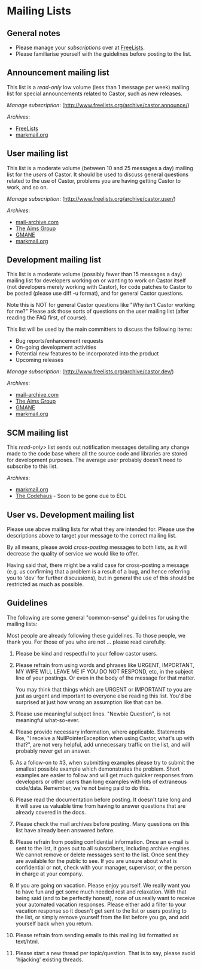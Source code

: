 # Mailing Lists

## General notes
    
* Please manage your *subscriptions* over at [FreeLists](http://www.freelists.org/).
* Please familiarise yourself with the guidelines before posting to the list.

## Announcement mailing list 

This list is a *read-only* low volume (less than 1 message per week) mailing list for special announcements related to Castor, such as new releases.

*Manage subscription*: (http://www.freelists.org/archive/castor.announce/)
 
*Archives*:

* [FreeLists](http://www.freelists.org/archive/castor.user/)
* [markmail.org](http://castor.markmail.org/search/?q=list%3Aannounce)

## User mailing list

This list is a moderate volume (between 10 and 25 messages a day) mailing list for the *users* of Castor. It should be used to discuss general questions related to the use of Castor, problems you are having getting Castor to work, and so on.

*Manage subscription*: (http://www.freelists.org/archive/castor.user/)

*Archives*:

* [mail-archive.com](http://www.mail-archive.com/user@castor.codehaus.org)
* [The Aims Group](http://marc.theaimsgroup.com/?l=castor-user&amp;r=1&amp;w=2)
* [GMANE](http://news.gmane.org/gmane.comp.java.castor.user)
* [markmail.org](http://castor.markmail.org/search/?q=list%3Auser)

## Development mailing list

This list is a moderate volume (possibly fewer than 15 messages a
day) mailing list for developers working on or wanting to work on
Castor itself (not developers merely working with Castor), for code
patches to Castor to be posted (please use diff -u format), and for
general Castor questions.

Note this is NOT for general Castor questions like "Why isn't Castor
working for me?" Please ask those sorts of questions on
the user mailing list (after reading the FAQ first, of course).

This list will be used by the main committers to discuss the following
items:

* Bug reports/enhancement requests
* On-going development activities
* Potential new features to be incorporated into the product
* Upcoming releases

*Manage subscription*: (http://www.freelists.org/archive/castor.dev/)

*Archives*:

* [mail-archive.com](http://www.mail-archive.com/dev@castor.codehaus.org/)
* [The Aims Group](http://marc.theaimsgroup.com/?l=castor-dev&amp;r=1&amp;w=2)
* [GMANE](http://news.gmane.org/gmane.comp.java.castor.devel)
* [markmail.org](http://castor.markmail.org/search/?q=list%3Adev)

## SCM mailing list

This *read-only*> list sends out notification messages detailing any change made to the code base where all the source code and libraries are stored for development purposes. The average user probably doesn't need to subscribe to this list.

*Archives*:

* [markmail.org](http://castor.markmail.org/search/?q=list%3Ascm)
* [The Codehaus](http://archive.castor.codehaus.org/scm) - Soon to be gone due to EOL

## User vs. Development mailing list

Please use above mailing lists for what they are intended for. Please use
the descriptions above to target your message to the correct mailing list.

By all means, please avoid *cross-posting* messages to both lists,
as it will decrease the quality of service we would like to offer.

Having said that, there might be a valid case for cross-posting
a message (e.g. us confirming that a problem is a result of a bug, and hence
referring you to 'dev' for further discussions), but in general
the use of this should be restricted as much as possible.

## Guidelines

The following are some general "common-sense" guidelines for using the
mailing lists:

Most people are already following these guidelines. To those people, we
thank you. For those of you who are not ... please read carefully.

1. Please be kind and respectful to your fellow castor users.

2. Please refrain from using words and phrases like URGENT, IMPORTANT,
MY WIFE WILL LEAVE ME IF YOU DO NOT RESPOND, etc, in the subject line
of your postings. Or even in the body of the message for that matter.

	You may think that things which are URGENT or IMPORTANT to you are
	just as urgent and important to everyone else reading this list.
	You'd be surprised at just how wrong an assumption like that can be.

3. Please use meaningful subject lines. "Newbie Question", is not meaningful what-so-ever.

4. Please provide necessary information, where applicable.  Statements
like, "I receive a NullPointerException when using Castor, what's up
with that?", are not very helpful, add unnecessary traffic on the
list, and will probably never get an answer.

5. As a follow-on to #3, when submitting examples please try to submit
the smallest possible example which demonstrates the problem. Short
examples are easier to follow and will get much quicker responses
from developers or other users than long examples with lots of
extraneous code/data.  Remember, we're not being paid to do this.

6. Please read the documentation before posting. It doesn't take long
and it will save us valuable time from having to answer questions
that are already covered in the docs.

7. Please check the mail archives before posting. Many questions on
this list have already been answered before.

8. Please refrain from posting confidential information. Once an e-mail
is sent to the list, it goes out to all subscribers, including
archive engines. We cannot remove or delete messages sent to the
list. Once sent they are available for the public to see. If you are
unsure about what is confidential or not, check with your manager,
supervisor, or the person in charge at your company.

9. If you are going on vacation. Please enjoy yourself. We really want
you to have fun and get some much needed rest and relaxation. With
that being said (and to be perfectly honest), none of us really want
to receive your automated vacation responses. Please either add a
filter to your vacation response so it doesn't get sent to the list
or users posting to the list, or simply remove yourself from the
list before you go, and add yourself back when you return.

10. Please refrain from sending emails to this mailing list formatted
as text/html.

11. Please start a new thread per topic/question. That is to say, please
avoid 'hijacking' existing threads.

